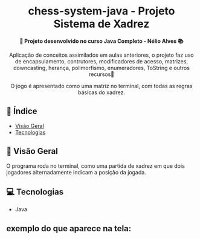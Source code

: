 <h1 align="center">chess-system-java - Projeto Sistema de Xadrez</h1>

<div align="center">
  <strong>🚀 Projeto desenvolvido no curso Java Completo - Nélio Alves 📚</strong>
</div>

<div align="center">
  <p> Aplicação de conceitos assimilados em aulas anteriores, o projeto faz uso de encapsulamento, contrutores, modificadores de acesso, matrizes, downcasting, herança, polimorfismo, enumeradores, ToString e outros recursos🎉</p>
  <p>O jogo é apresentado como uma matriz no terminal, com todas as regras básicas do xadrez.</p>
</div>

## 📖 Índice

- [Visão Geral](#visão-geral)
- [Tecnologias](#tecnologias)


## 🔭 Visão Geral

O programa roda no terminal, como uma partida de xadrez em que dois jogadores alternadamente indicam a posição da jogada. 

## 💻 Tecnologias

- Java

## exemplo do que aparece na tela:








